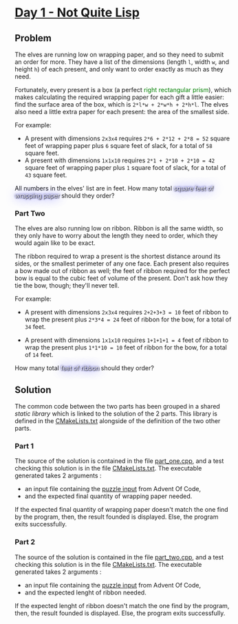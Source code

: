 # [Day 1 - Not Quite Lisp](https://adventofcode.com/2015/day/1)

## Problem

The elves are running low on wrapping paper, and so they need to submit an order for more. They have a list of the dimensions (length `l`, width `w`, and height `h`) of each present, and only want to order exactly as much as they need.

Fortunately, every present is a box (a perfect <span style="color:green">right rectangular prism</span>), which makes calculating the required wrapping paper for each gift a little easier: find the surface area of the box, which is `2*l*w + 2*w*h + 2*h*l`. The elves also need a little extra paper for each present: the area of the smallest side.

For example:

- A present with dimensions `2x3x4` requires `2*6 + 2*12 + 2*8 = 52` square feet of wrapping paper plus `6` square feet of slack, for a total of `58` square feet.
- A present with dimensions `1x1x10` requires `2*1 + 2*10 + 2*10 = 42` square feet of wrapping paper plus `1` square foot of slack, for a total of `43` square feet.

All numbers in the elves' list are in feet. How many total <span style="color:white;text-shadow: 1px 1px 2px black, 0 0 25px blue, 0 0 5px darkblue;">square feet of wrapping paper</span> should they order?
  
### Part Two

The elves are also running low on ribbon. Ribbon is all the same width, so they only have to worry about the length they need to order, which they would again like to be exact.

The ribbon required to wrap a present is the shortest distance around its sides, or the smallest perimeter of any one face. Each present also requires a bow made out of ribbon as well; the feet of ribbon required for the perfect bow is equal to the cubic feet of volume of the present. Don't ask how they tie the bow, though; they'll never tell.

For example:

- A present with dimensions `2x3x4` requires `2+2+3+3 = 10` feet of ribbon to wrap the present plus `2*3*4 = 24` feet of ribbon for the bow, for a total of `34` feet.

- A present with dimensions `1x1x10` requires `1+1+1+1 = 4` feet of ribbon to wrap the present plus `1*1*10 = 10` feet of ribbon for the bow, for a total of `14` feet.

How many total <span style="color:white;text-shadow: 1px 1px 2px black, 0 0 25px blue, 0 0 5px darkblue;">feet of ribbon</span> should they order?

## Solution

The common code between the two parts has been grouped in a shared *static library* which is linked to the solution of the 2 parts. This library is defined in the [CMakeLists.txt](CMakeLists.txt) alongside of the definition of the two other parts.

### Part 1

The source of the solution is contained in the file [part_one.cpp](src/part_one.cpp), and a test checking this solution is in the file [CMakeLists.txt](CMakeLists.txt).
The executable generated takes 2 arguments :
- an input file containing the [puzzle input](res/puzzle_input.txt) from Advent Of Code,
- and the expected final quantity of wrapping paper needed.

If the expected final quantity of wrapping paper doesn't match the one find by the program, then, the result founded is displayed.
Else, the program exits successfully.

### Part 2

The source of the solution is contained in the file [part_two.cpp](src/part_two.cpp), and a test checking this solution is in the file [CMakeLists.txt](CMakeLists.txt).
The executable generated takes 2 arguments :
- an input file containing the [puzzle input](res/puzzle_input.txt) from Advent Of Code,
- and the expected lenght of ribbon needed.

If the expected lenght of ribbon doesn't match the one find by the program, then, the result founded is displayed.
Else, the program exits successfully.
